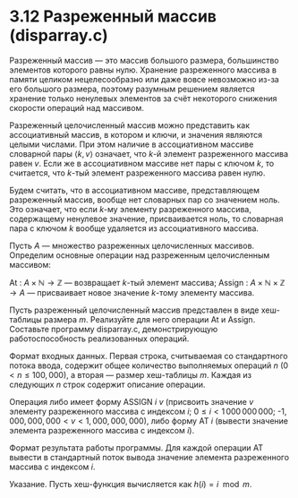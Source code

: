 # 3.12 Разреженный массив (disparray.c)
Разреженный массив — это массив большого размера, большинство элементов которого равны нулю. Хранение разреженного массива в памяти целиком нецелесообразно или даже вовсе невозможно из-за его большого размера, поэтому разумным решением является хранение только ненулевых элементов за счёт некоторого снижения скорости операций над массивом.

Разреженный целочисленный массив можно представить как ассоциативный массив, в котором и ключи, и значения являются целыми числами. При этом наличие в ассоциативном массиве словарной пары $\langle k,v \rangle$ означает, что $k$-й элемент разреженного массива равен $v$. Если же в ассоциативном массиве нет пары с ключом $k$, то считается, что $k$-тый элемент разреженного массива равен нулю.

Будем считать, что в ассоциативном массиве, представляющем разреженный массив, вообще нет словарных пар со значением ноль. Это означает, что если $k$-му элементу разреженного массива, содержащему ненулевое значение, присваивается ноль, то словарная пара с ключом $k$ вообще удаляется из ассоциативного массива.

Пусть $A$ — множество разреженных целочисленных массивов. Определим основные операции над разреженным целочисленным массивом:

At : $A \times \mathbb{N} \to \mathbb{Z}$ — возвращает $k$-тый элемент массива;
Assign : $A \times \mathbb{N} \times \mathbb{Z} \to A$ — присваивает новое значение $k$-тому элементу массива.

Пусть разреженный целочисленный массив представлен в виде хеш-таблицы размера $m$. Реализуйте для него операции At и Assign. Составьте программу disparray.c, демонстрирующую работоспособность реализованных операций.

Формат входных данных. Первая строка, считываемая со стандартного потока ввода, содержит общее количество выполняемых операций $n\ (0 < n \le 100,000)$, а вторая — размер хеш-таблицы $m$. Каждая из следующих $n$ строк содержит описание операции.

Операция либо имеет форму ASSIGN $i$ $v$ (присвоить значение $v$ элементу разреженного массива с индексом $i$; $0 \le i < 1\,000\,000\,000$; -$1,000,000,000 < v < 1,000,000,000)$, либо форму AT $i$ (вывести значение элемента разреженного массива с индексом $i$).

Формат результата работы программы. Для каждой операции AT вывести в стандартный поток вывода значение элемента разреженного массива с индексом $i$.

Указание. Пусть хеш-функция вычисляется как $h(i)=i \mod m$.

